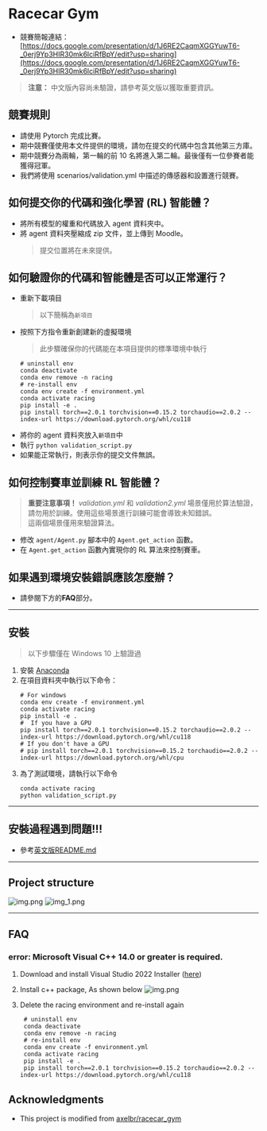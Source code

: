 # Racecar Gym

* 競賽簡報連結：[https://docs.google.com/presentation/d/1J6RE2CaqmXGGYuwT6-_0erj9Yp3HIR30mk6lciRfBpY/edit?usp=sharing](https://docs.google.com/presentation/d/1J6RE2CaqmXGGYuwT6-_0erj9Yp3HIR30mk6lciRfBpY/edit?usp=sharing)
> **注意：** 中文版內容尚未驗證，請參考英文版以獲取重要資訊。

## 競賽規則
* 請使用 Pytorch 完成比賽。
* 期中競賽僅使用本文件提供的環境，請勿在提交的代碼中包含其他第三方庫。
* 期中競賽分為兩輪，第一輪的前 10 名將進入第二輪。最後僅有一位參賽者能獲得冠軍。
* 我們將使用 scenarios/validation.yml 中描述的傳感器和設置進行競賽。

## 如何提交你的代碼和強化學習 (RL) 智能體？
* 將所有模型的權重和代碼放入 agent 資料夾中。
* 將 agent 資料夾壓縮成 zip 文件，並上傳到 Moodle。
  > 提交位置將在未來提供。

## 如何驗證你的代碼和智能體是否可以正常運行？
* 重新下載項目
    > 以下簡稱為`新項目`
* 按照下方指令重新創建新的虛擬環境
    > 此步驟確保你的代碼能在本項目提供的標準環境中執行
    ``` shell
    # uninstall env
    conda deactivate
    conda env remove -n racing
    # re-install env
    conda env create -f environment.yml
    conda activate racing
    pip install -e .
    pip install torch==2.0.1 torchvision==0.15.2 torchaudio==2.0.2 --index-url https://download.pytorch.org/whl/cu118
   ```
* 將你的 agent 資料夾放入`新項目`中
* 執行 `python validation_script.py`
* 如果能正常執行，則表示你的提交文件無誤。

## 如何控制賽車並訓練 RL 智能體？
> **重要注意事項！**
> *validation.yml* 和 *validation2.yml* 場景僅用於算法驗證，請勿用於訓練。使用這些場景進行訓練可能會導致未知錯誤。  
> 這兩個場景僅用來驗證算法。
* 修改 `agent/Agent.py` 腳本中的 `Agent.get_action` 函數。
* 在 `Agent.get_action` 函數內實現你的 RL 算法來控制賽車。

## 如果遇到環境安裝錯誤應該怎麼辦？
* 請參閱下方的**FAQ**部分。

---

## 安裝

> 以下步驟僅在 Windows 10 上驗證過
1. 安裝 [Anaconda](https://www.anaconda.com/download/success)
2. 在項目資料夾中執行以下命令：
    ```shell
    # For windows
    conda env create -f environment.yml
    conda activate racing
    pip install -e .
    #  If you have a GPU
    pip install torch==2.0.1 torchvision==0.15.2 torchaudio==2.0.2 --index-url https://download.pytorch.org/whl/cu118
    # If you don't have a GPU
    # pip install torch==2.0.1 torchvision==0.15.2 torchaudio==2.0.2 --index-url https://download.pytorch.org/whl/cpu
    ```
3. 為了測試環境，請執行以下命令
    ```shell
    conda activate racing
    python validation_script.py
    ```

---

## 安裝過程遇到問題!!!
* 參考[英文版README.md](README.md)

---

## Project structure
![img.png](docs/ProjectStructure01.png)
![img_1.png](docs/ProjectStructure02.png)

---

## FAQ
### error: Microsoft Visual C++ 14.0 or greater is required.
1. Download and install Visual Studio 2022 Installer ([here](https://visualstudio.microsoft.com/zh-hant/visual-cpp-build-tools/))
2. Install c++ package, As shown below
![img.png](docs/VisualStudioInstall.png)

3. Delete the racing environment and re-install again
   ```
    # uninstall env
    conda deactivate
    conda env remove -n racing
    # re-install env
    conda env create -f environment.yml
    conda activate racing
    pip install -e .
    pip install torch==2.0.1 torchvision==0.15.2 torchaudio==2.0.2 --index-url https://download.pytorch.org/whl/cu118
   ```

## Acknowledgments
* This project is modified from [axelbr/racecar_gym](https://github.com/axelbr/racecar_gym.git)